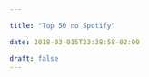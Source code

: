 ```yaml
---

title: "Top 50 no Spotify"

date: 2018-03-015T23:38:58-02:00

draft: false
---
```

<div class="container">
		<svg >
				<defs>
						<filter id="greyscale">
								<feColorMatrix
												type="matrix"
												values="0 1 0 0 0
					0 1 0 0 0
					0 1 0 0 0
					0 1 0 1 0 ">
								</feColorMatrix>
						</filter>
				</defs>
		</svg>
</div>


<script src="https://d3js.org/d3.v4.min.js"></script>
<script src="https://cdnjs.cloudflare.com/ajax/libs/d3-legend/2.24.0/d3-legend.js"></script>
<script src="../music_graph.js"></script>
